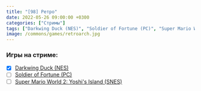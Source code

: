 ```yaml
---
title: "[98] Ретро"
date: 2022-05-26 09:00:00 +0300
categories: ["Стримы"]
tags: ["Darkwing Duck (NES)", "Soldier of Fortune (PC)", "Super Mario World 2: Yoshi's Island (SNES)", "Игра пройдена"]
image: /commons/games/retroarch.jpg
---
```


### Игры на стриме:
+ [x] [Darkwing Duck (NES)](/tags/darkwing-duck-nes)
+ [ ] [Soldier of Fortune (PC)](/tags/soldier-of-fortune-pc)
+ [ ] [Super Mario World 2: Yoshi's Island (SNES)](/tags/super-mario-world-2-yoshi-s-island-snes)
